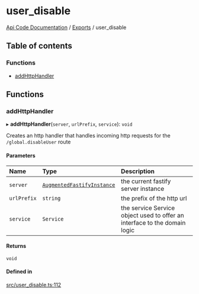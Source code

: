 # user\_disable
 
[Api Code Documentation](../README.md) / [Exports](../modules.md) / user\_disable

## Table of contents

### Functions

- [addHttpHandler](user_disable.md#addhttphandler)

## Functions

### addHttpHandler

▸ **addHttpHandler**(`server`, `urlPrefix`, `service`): `void`

Creates an http handler that handles incoming http requests for the `/global.disableUser` route

#### Parameters

| Name | Type | Description |
| :------ | :------ | :------ |
| `server` | [`AugmentedFastifyInstance`](../interfaces/types.AugmentedFastifyInstance.md) | the current fastify server instance |
| `urlPrefix` | `string` | the prefix of the http url |
| `service` | `Service` | the service Service object used to offer an interface to the domain logic |

#### Returns

`void`

#### Defined in

[src/user_disable.ts:112](https://github.com/openkfw/TruBudget/blob/d2b440c/api/src/user_disable.ts#L112)
